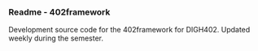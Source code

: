 ### Readme - 402framework

Development source code for the 402framework for DIGH402. Updated weekly during the semester.
